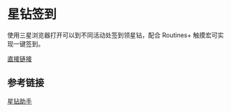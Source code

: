 # 星钻签到

使用三星浏览器打开可以到不同活动处签到领星钻，配合 Routines+ 触摸宏可实现一键签到。

[直接链接](https://jaxvanyang.github.io/samsung-diamond/direct-links.html)

## 参考链接

[星钻助手](https://www.coolapk.com/apk/com.tjhost.samsungdiamondtool)
